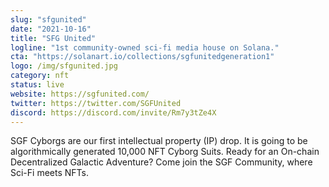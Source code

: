 ```yaml
---
slug: "sfgunited"
date: "2021-10-16"
title: "SFG United"
logline: "1st community-owned sci-fi media house on Solana."
cta: "https://solanart.io/collections/sgfunitedgeneration1"
logo: /img/sfgunited.jpg
category: nft
status: live
website: https://sgfunited.com/
twitter: https://twitter.com/SGFUnited
discord: https://discord.com/invite/Rm7y3tZe4X
---
```


SGF Cyborgs are our first intellectual property (IP) drop. It is going to be algorithmically generated 10,000 NFT Cyborg Suits.
Ready for an On-chain Decentralized Galactic Adventure? Come join the SGF Community, where Sci-Fi meets NFTs.
